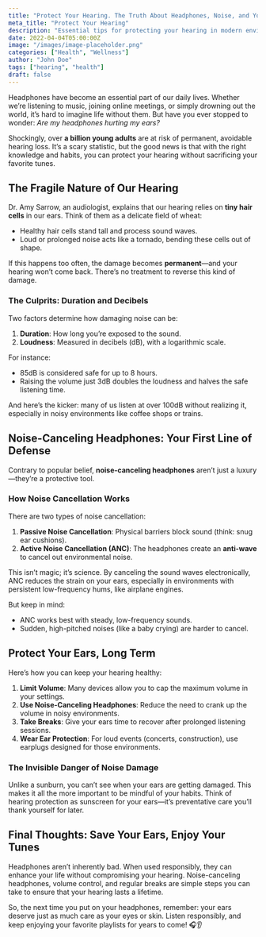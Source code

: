 ```yaml
---
title: "Protect Your Hearing. The Truth About Headphones, Noise, and Your Precious Ears"
meta_title: "Protect Your Hearing"
description: "Essential tips for protecting your hearing in modern environments."
date: 2022-04-04T05:00:00Z
image: "/images/image-placeholder.png"
categories: ["Health", "Wellness"]
author: "John Doe"
tags: ["hearing", "health"]
draft: false
---
```


Headphones have become an essential part of our daily lives. Whether we’re listening to music, joining online meetings, or simply drowning out the world, it’s hard to imagine life without them. But have you ever stopped to wonder: _Are my headphones hurting my ears?_

Shockingly, over **a billion young adults** are at risk of permanent, avoidable hearing loss. It’s a scary statistic, but the good news is that with the right knowledge and habits, you can protect your hearing without sacrificing your favorite tunes.

## The Fragile Nature of Our Hearing

Dr. Amy Sarrow, an audiologist, explains that our hearing relies on **tiny hair cells** in our ears. Think of them as a delicate field of wheat:

- Healthy hair cells stand tall and process sound waves.
- Loud or prolonged noise acts like a tornado, bending these cells out of shape.

If this happens too often, the damage becomes **permanent**—and your hearing won’t come back. There’s no treatment to reverse this kind of damage.

### The Culprits: Duration and Decibels

Two factors determine how damaging noise can be:

1. **Duration**: How long you’re exposed to the sound.
2. **Loudness**: Measured in decibels (dB), with a logarithmic scale.

For instance:

- 85dB is considered safe for up to 8 hours.
- Raising the volume just 3dB doubles the loudness and halves the safe listening time.

And here’s the kicker: many of us listen at over 100dB without realizing it, especially in noisy environments like coffee shops or trains.

## Noise-Canceling Headphones: Your First Line of Defense

Contrary to popular belief, **noise-canceling headphones** aren’t just a luxury—they’re a protective tool.

### How Noise Cancellation Works

There are two types of noise cancellation:

1. **Passive Noise Cancellation**: Physical barriers block sound (think: snug ear cushions).
2. **Active Noise Cancellation (ANC)**: The headphones create an **anti-wave** to cancel out environmental noise.

This isn’t magic; it’s science. By canceling the sound waves electronically, ANC reduces the strain on your ears, especially in environments with persistent low-frequency hums, like airplane engines.

But keep in mind:

- ANC works best with steady, low-frequency sounds.
- Sudden, high-pitched noises (like a baby crying) are harder to cancel.

## Protect Your Ears, Long Term

Here’s how you can keep your hearing healthy:

1. **Limit Volume**: Many devices allow you to cap the maximum volume in your settings.
2. **Use Noise-Canceling Headphones**: Reduce the need to crank up the volume in noisy environments.
3. **Take Breaks**: Give your ears time to recover after prolonged listening sessions.
4. **Wear Ear Protection**: For loud events (concerts, construction), use earplugs designed for those environments.

### The Invisible Danger of Noise Damage

Unlike a sunburn, you can’t see when your ears are getting damaged. This makes it all the more important to be mindful of your habits. Think of hearing protection as sunscreen for your ears—it’s preventative care you’ll thank yourself for later.

## Final Thoughts: Save Your Ears, Enjoy Your Tunes

Headphones aren’t inherently bad. When used responsibly, they can enhance your life without compromising your hearing. Noise-canceling headphones, volume control, and regular breaks are simple steps you can take to ensure that your hearing lasts a lifetime.

So, the next time you put on your headphones, remember: your ears deserve just as much care as your eyes or skin. Listen responsibly, and keep enjoying your favorite playlists for years to come! 🎧👂